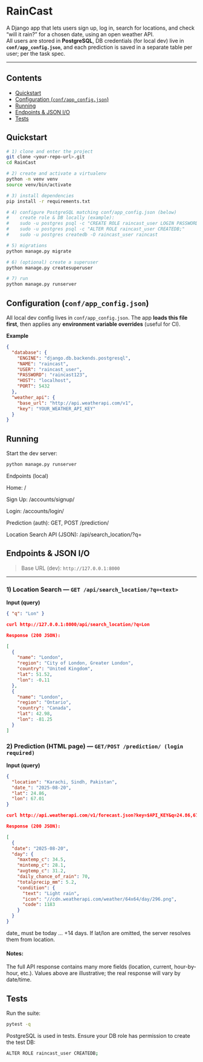 # RainCast

A Django app that lets users sign up, log in, search for locations, and check “will it rain?” for a chosen date, using an open weather API.  
All users are stored in **PostgreSQL**, DB credentials (for local dev) live in **`conf/app_config.json`**, and each prediction is saved in a separate table per user; per the task spec.  

---

## Contents
- [Quickstart](#quickstart)
- [Configuration (`conf/app_config.json`)](#configuration-conf_app_configjson)
- [Running](#running)
- [Endpoints & JSON I/O](#endpoints--json-io)
- [Tests](#tests)



## Quickstart

```bash
# 1) clone and enter the project
git clone <your-repo-url>.git
cd RainCast

# 2) create and activate a virtualenv
python -m venv venv
source venv/bin/activate

# 3) install dependencies
pip install -r requirements.txt

# 4) configure PostgreSQL matching conf/app_config.json (below)
#    create role & DB locally (example):
#    sudo -u postgres psql -c "CREATE ROLE raincast_user LOGIN PASSWORD 'raincast123';"
#    sudo -u postgres psql -c "ALTER ROLE raincast_user CREATEDB;"
#    sudo -u postgres createdb -O raincast_user raincast

# 5) migrations
python manage.py migrate

# 6) (optional) create a superuser
python manage.py createsuperuser

# 7) run
python manage.py runserver
```

## Configuration (`conf/app_config.json`)

All local dev config lives in `conf/app_config.json`. The app **loads this file first**, then applies any **environment variable overrides** (useful for CI).

**Example**
```json
{
  "database": {
    "ENGINE": "django.db.backends.postgresql",
    "NAME": "raincast",
    "USER": "raincast_user",
    "PASSWORD": "raincast123",
    "HOST": "localhost",
    "PORT": 5432
  },
  "weather_api": {
    "base_url": "http://api.weatherapi.com/v1",
    "key": "YOUR_WEATHER_API_KEY"
  }
}
```

## Running

Start the dev server:
```bash
python manage.py runserver
```

Endpoints (local)

Home: /

Sign Up: /accounts/signup/

Login: /accounts/login/

Prediction (auth): GET, POST /prediction/

Location Search API (JSON): /api/search_location/?q=<text>


## Endpoints & JSON I/O

> Base URL (dev): `http://127.0.0.1:8000`

---

### 1) Location Search — `GET /api/search_location/?q=<text>`

**Input (query)**
```json
{ "q": "Lon" }

curl http://127.0.0.1:8000/api/search_location/?q=Lon

Response (200 JSON):

[
  {
    "name": "London",
    "region": "City of London, Greater London",
    "country": "United Kingdom",
    "lat": 51.52,
    "lon": -0.11
  },
  {
    "name": "London",
    "region": "Ontario",
    "country": "Canada",
    "lat": 42.98,
    "lon": -81.25
  }
]
```
### 2) Prediction (HTML page) — `GET/POST /prediction/ (login required)`

**Input (query)**
```json
{
  "location": "Karachi, Sindh, Pakistan",
  "date_": "2025-08-20",
  "lat": 24.86,
  "lon": 67.01
}

curl http://api.weatherapi.com/v1/forecast.json?key=$API_KEY&q=24.86,67.01&days=6&aqi=no&alerts=no

Response (200 JSON):

[
  {
  "date": "2025-08-20",
  "day": {
    "maxtemp_c": 34.5,
    "mintemp_c": 28.1,
    "avgtemp_c": 31.2,
    "daily_chance_of_rain": 70,
    "totalprecip_mm": 5.2,
    "condition": {
      "text": "Light rain",
      "icon": "//cdn.weatherapi.com/weather/64x64/day/296.png",
      "code": 1183
    }
  }
}
```
date_ must be today … +14 days.
If lat/lon are omitted, the server resolves them from location.

#### Notes:

The full API response contains many more fields (location, current, hour-by-hour, etc.).
Values above are illustrative; the real response will vary by date/time.

## Tests

Run the suite:

```bash
pytest -q
```
PostgreSQL is used in tests. Ensure your DB role has permission to create the test DB:

```bash
ALTER ROLE raincast_user CREATEDB;
```
